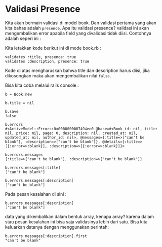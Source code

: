 # Validasi Presence

Kita akan bermain validasi di model book. Dan validasi pertama yang akan kita bahas adalah `presence`. Apa itu validasi presence?
validasi ini akan mengembalikan error apabila field yang divalidasi tidak diisi. Contohnya adalah seperi ini :

Kita letakkan kode berikut ini di mode book.rb :

```
validates :title, presence: true
validates :description, presence: true
```

Kode di atas mengharuskan bahwa title dan description harus diisi, jika dikosongkan maka akan mengembalikan nilai `false`.

Bisa kita coba melalui rails console :

```
b = Book.new

b.title = nil

b.save
false

b.errors
#<ActiveModel::Errors:0x0000000007494ec0 @base=#<Book id: nil, title: nil, price: nil, page: 0, description: nil, created_at: nil, updated_at: nil, author_id: nil>, @messages={:title=>["can't be blank"], :description=>["can't be blank"]}, @details={:title=>[{:error=>:blank}], :description=>[{:error=>:blank}]}>

b.errors.messages
{:title=>["can't be blank"], :description=>["can't be blank"]}

b.errors.messages[:title]
["can't be blank"]

b.errors.messages[:description]
["can't be blank"]
```

Pada pesan kesalahan di sini :

```
b.errors.messages[:description]
["can't be blank"]
```

data yang dikembalikan dalam bentuk array, kenapa array? karena dalam stau pesan kesalahan ini bisa saja validasinya lebih dari satu.
Bisa kita keluarkan datanya dengan menggunakan perintah:

```
b.errors.messages[:description].first
"can't be blank"
```
